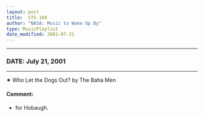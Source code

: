 ```yaml
---
layout: post
title:  STS-104
author: "NASA: Music to Wake Up By"
type: MusicPlaylist
date_modified: 2001-07-21
---
```


----
### DATE: July 21, 2001
----
✷ Who Let the Dogs Out? by The Baha Men

#### Comment:
* for Hobaugh.
